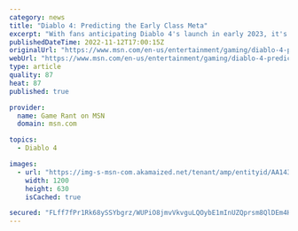 ```yaml
---
category: news
title: "Diablo 4: Predicting the Early Class Meta"
excerpt: "With fans anticipating Diablo 4's launch in early 2023, it's time to look at which classes seem best suited to both PvE and PvP situations."
publishedDateTime: 2022-11-12T17:00:15Z
originalUrl: "https://www.msn.com/en-us/entertainment/gaming/diablo-4-predicting-the-early-class-meta/ar-AA142R5d"
webUrl: "https://www.msn.com/en-us/entertainment/gaming/diablo-4-predicting-the-early-class-meta/ar-AA142R5d"
type: article
quality: 87
heat: 87
published: true

provider:
  name: Game Rant on MSN
  domain: msn.com

topics:
  - Diablo 4

images:
  - url: "https://img-s-msn-com.akamaized.net/tenant/amp/entityid/AA1431Vz.img?h=630&w=1200&m=6&q=60&o=t&l=f&f=jpg&x=691&y=95"
    width: 1200
    height: 630
    isCached: true

secured: "FLff7fPr1Rk68ySSYbgrz/WUPiO8jmvVkvguLQOybE1mInUZQprsm8QlDEm4HtqG193ucxEJx7l+MfGbl8m33aw2uOsX0UvMQV0lQpLNCizTTpbml/HXwoqOoC696MmXZA6EePUVn8pysufBDe3g22EEADf/eGUJ4wC78ftR3n1BmbvXoCTrFrSuur+khQ8YFaNVRjnewwKd8XNpdJuG0+TIYfwJx0IPjELcNu1ZEgQoB0nICFy1depREeLXECuWoMNzCG5oz+I7OsFVtu/2xjHCBZ3o1FLkqb/i3IvnGFsgTcFf5TaN/or7GPTJ+3gBQ4AW0+BlW1cc5+SJd/z2oelLa/J0aM+zF48unQlvx3Y=;rJYZAGcKz1Rom1WARfUAdQ=="
---
```



